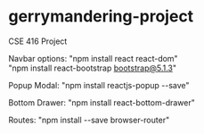 # gerrymandering-project
CSE 416 Project

Navbar options: "npm install react react-dom"<br/>
                "npm install react-bootstrap bootstrap@5.1.3"

Popup Modal: "npm install reactjs-popup --save"

Bottom Drawer: "npm install react-bottom-drawer"

Routes: "npm install --save browser-router"
